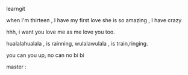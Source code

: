 learngit

when I'm thirteen , I have my first love
she is so amazing , I have crazy

hhh, i want you love me as me love you too.

hualalahualala , is rainning,
wulalawulala , is train,ringing.

you can you up, no can no bi bi 

master :
	
